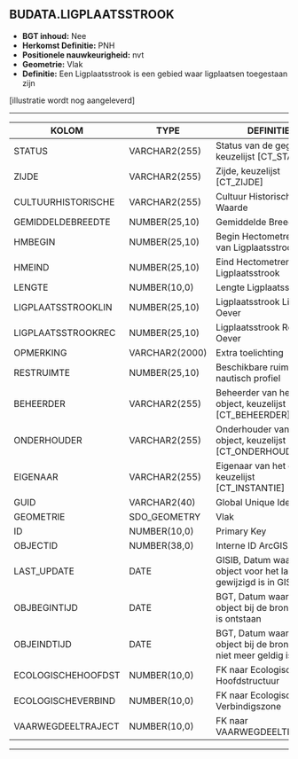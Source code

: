 ﻿## BUDATA.LIGPLAATSSTROOK


* __BGT inhoud:__ Nee
* __Herkomst Definitie:__ PNH
* __Positionele nauwkeurigheid:__ nvt
* __Geometrie:__ Vlak
* __Definitie:__ Een Ligplaatsstrook is een gebied waar ligplaatsen toegestaan zijn

[illustratie wordt nog aangeleverd]

***

|KOLOM                               |TYPE              |DEFINITIE|
|------                              |----              |-----    |
|STATUS                              |VARCHAR2(255)     |Status van de gegevens, keuzelijst [CT_STATUS]|
|ZIJDE                               |VARCHAR2(255)     |Zijde, keuzelijst [CT_ZIJDE]|
|CULTUURHISTORISCHE                  |VARCHAR2(255)     |Cultuur Historische Waarde|
|GEMIDDELDEBREEDTE                   |NUMBER(25,10)     |Gemiddelde Breedte|
|HMBEGIN                             |NUMBER(25,10)     |Begin Hectometrering van Ligplaatsstrook|
|HMEIND                              |NUMBER(25,10)     |Eind Hectometrering van Ligplaatsstrook|
|LENGTE                              |NUMBER(10,0)      |Lengte Ligplaatsstrook|
|LIGPLAATSSTROOKLIN                  |NUMBER(25,10)     |Ligplaatsstrook Linker Oever|
|LIGPLAATSSTROOKREC                  |NUMBER(25,10)     |Ligplaatsstrook Rechter Oever|
|OPMERKING                           |VARCHAR2(2000)    |Extra toelichting|
|RESTRUIMTE                          |NUMBER(25,10)     |Beschikbare ruimte in nautisch profiel|
|BEHEERDER                           |VARCHAR2(255)     |Beheerder van het object, keuzelijst [CT_BEHEERDER]|
|ONDERHOUDER                         |VARCHAR2(255)     |Onderhouder van het object, keuzelijst [CT_ONDERHOUDER]|
|EIGENAAR                            |VARCHAR2(255)     |Eigenaar van het object, keuzelijst [CT_INSTANTIE]|
|GUID                                |VARCHAR2(40)      |Global Unique Identifier|
|GEOMETRIE                           |SDO_GEOMETRY      |Vlak|
|ID                                  |NUMBER(10,0)      |Primary Key|
|OBJECTID                            |NUMBER(38,0)      |Interne ID ArcGIS|
|LAST_UPDATE                         |DATE              |GISIB, Datum waarop het object voor het laatst gewijzigd is in GISIB|
|OBJBEGINTIJD                        |DATE              |BGT, Datum waarop het object bij de bronhouder is ontstaan|
|OBJEINDTIJD                         |DATE              |BGT, Datum waarop het object bij de bronhouder niet meer geldig is|
|ECOLOGISCHEHOOFDST                  |NUMBER(10,0)      |FK naar Ecologische Hoofdstructuur|
|ECOLOGISCHEVERBIND                  |NUMBER(10,0)      |FK naar Ecologische Verbindigszone|
|VAARWEGDEELTRAJECT                  |NUMBER(10,0)      |FK naar VAARWEGDEELTRAJECT |

***
